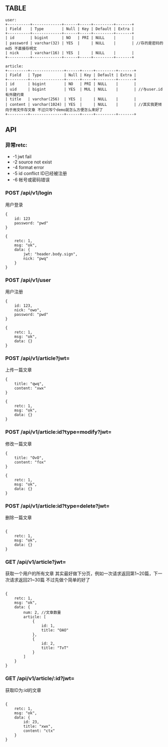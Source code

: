 ## TABLE

```
user:
+----------+-------------+------+-----+---------+-------+
| Field    | Type        | Null | Key | Default | Extra |
+----------+-------------+------+-----+---------+-------+
| id       | bigint      | NO   | PRI | NULL    |       |
| password | varchar(32) | YES  |     | NULL    |       | //存的是密码的md5 不直接存明文
| nick     | varchar(16) | YES  |     | NULL    |       |
+----------+-------------+------+-----+---------+-------+

article:
+---------+---------------+------+-----+---------+-------+
| Field   | Type          | Null | Key | Default | Extra |
+---------+---------------+------+-----+---------+-------+
| id      | bigint        | NO   | PRI | NULL    |       |
| uid     | bigint        | YES  | MUL | NULL    |       | //与user.id有外键约束
| title   | varchar(256)  | YES  |     | NULL    |       |
| content | varchar(1024) | YES  |     | NULL    |       | //其实我更倾向于用文件存文章 不过只写个demo就怎么方便怎么来好了
+---------+---------------+------+-----+---------+-------+
```

## API

### 异常retc:

- -1 jwt fail
- -2 source not exist
- -4 format error
- -5 id conflict ID已经被注册
- -6 帐号或密码错误

### POST /api/v1/login
用户登录
```
{
	id: 123
	password: "pwd"
}
```
```
{
	retc: 1,
	msg: "ok",
	data: {
		jwt: "header.body.sign",
		nick: "pwq"
	}
}
```

### POST /api/v1/user
用户注册
```
{
	id: 123,
	nick: "owo",
	password: "pwd"
}
```
```
{
	retc: 1,
	msg: "ok",
	data: {}
}
```

### POST /api/v1/article?jwt=
上传一篇文章
```
{
	title: "qwq",
	content: "xwx"
}
```
```
{
	retc: 1,
	msg: "ok",
	data: {}
}
```

### POST /api/v1/article:id?type=modify?jwt=
修改一篇文章
```
{
	title: "OvO",
	content: "fox"
}
```
```
{
	retc: 1,
	msg: "ok",
	data: {}
}
```

### POST /api/v1/article:id?type=delete?jwt=
删除一篇文章
```
```
```
{
	retc: 1,
	msg: "ok",
	data: {}
}
```

### GET /api/v1/article?jwt=
获取一个用户的所有文章
其实最好做下分页，例如一次请求返回第1~20篇，下一次请求返回21~30篇
不过先做个简单的好了
```
```
```
{
	retc: 1,
	msg: "ok",
	data: {
		num: 2, //文章数量
		article: [
			{
				id: 1,
				title: "OAO"
			},
			{
				id: 2,
				title: "TvT"
			}
		]
	}
}
```

### GET /api/v1/article/:id?jwt=
获取ID为:id的文章
```
```
```
{
	retc: 1,
	msg: "ok",
	data: {
		id: 23,
		title: "xwx",
		content: "ctx"
	}
}
```